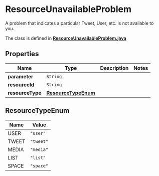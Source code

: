 

# ResourceUnavailableProblem

A problem that indicates a particular Tweet, User, etc. is not available to you.

The class is defined in **[ResourceUnavailableProblem.java](../../src/main/java/example/micronaut/model/ResourceUnavailableProblem.java)**

## Properties

Name | Type | Description | Notes
------------ | ------------- | ------------- | -------------
**parameter** | `String` |  | 
**resourceId** | `String` |  | 
**resourceType** | [**ResourceTypeEnum**](#ResourceTypeEnum) |  | 



## ResourceTypeEnum

Name | Value
---- | -----
USER | `"user"`
TWEET | `"tweet"`
MEDIA | `"media"`
LIST | `"list"`
SPACE | `"space"`


